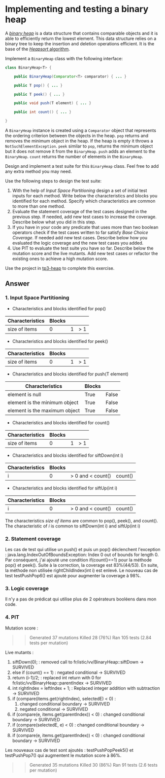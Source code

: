 # Implementing and testing a binary heap

A [*binary heap*](https://en.wikipedia.org/wiki/Binary_heap) is a data structure that contains comparable objects and it is able to efficiently return the lowest element.
This data structure relies on a binary tree to keep the insertion and deletion operations efficient. It is the base of the [*Heapsort* algorithm](https://en.wikipedia.org/wiki/Heapsort).

Implement a `BinaryHeap` class with the following interface:

```java
class BinaryHeap<T> {

    public BinaryHeap(Comparator<T> comparator) { ... }

    public T pop() { ... }

    public T peek() { ... }

    public void push(T element) { ... }

    public int count() { ... }

}
```

A `BinaryHeap` instance is created using a `Comparator` object that represents the ordering criterion between the objects in the heap.
`pop` returns and removes the minimum object in the heap. If the heap is empty it throws a `NotSuchElementException`.
`peek` similar to `pop`, returns the minimum object but it does not remove it from the `BinaryHeap`.
`push` adds an element to the `BinaryHeap`.
`count` returns the number of elements in the `BinaryHeap`.

Design and implement a test suite for this `BinaryHeap` class.
Feel free to add any extra method you may need.

Use the following steps to design the test suite:

1. With the help of *Input Space Partitioning* design a set of initial test inputs for each method. Write below the characteristics and blocks you identified for each method. Specify which characteristics are common to more than one method.
2. Evaluate the statement coverage of the test cases designed in the previous step. If needed, add new test cases to increase the coverage. Describe below what you did in this step.
3. If you have in your code any predicate that uses more than two boolean operators check if the test cases written to far satisfy *Base Choice Coverage*. If needed add new test cases. Describe below how you evaluated the logic coverage and the new test cases you added.
4. Use PIT to evaluate the test suite you have so far. Describe below the mutation score and the live mutants. Add new test cases or refactor the existing ones to achieve a high mutation score.

Use the project in [tp3-heap](../code/tp3-heap) to complete this exercise.

## Answer


### 1. Input Space Partitioning

- Characteristics and blocks identified for pop()

|Characteristics  |  Blocks  |   |  |
|---|---|---|---|
| size of items    | 0 | 1 |  &gt; 1 | 

- Characteristics and blocks identified for peek()

|Characteristics  |  Blocks  |   |  |
|---|---|---|---|
| size of items    | 0 | 1 |  &gt; 1 | 

- Characteristics and blocks identified for push(T element)

|Characteristics  |  Blocks  |   | 
|---|---|---|
| element is null  | True | False |  
| element is the minimum object   | True | False |  
| element is the maximum object   | True | False | 

- Characteristics and blocks identified for count()

|Characteristics  |  Blocks  |   |  |
|---|---|---|---|
| size of items    | 0 | 1 |  &gt; 1 | 

- Characteristics and blocks identified for siftDown(int i)

|Characteristics  |  Blocks  |   |  |
|---|---|---|---|
| i  | 0 | &gt; 0 and &lt; count() |  count()|

- Characteristics and blocks identified for siftUp(int i)

|Characteristics  |  Blocks  |   |  |
|---|---|---|---|
| i  | 0 | &gt; 0 and &lt; count() |  count() |

The characteristics *size of items* are common to pop(), peek(), and count().
The characteristic of *i* is common to siftDown(int i) and siftUp(int i)

### 2. Statement coverage
Les cas de test qui utilise un push() et puis un pop() déclenchent l'exception :
java.lang.IndexOutOfBoundsException: Index 0 out of bounds for length 0.
Par conséquent, j'ai ajouté une condition if(count()==1) pour la méthode pop() et peek().
Suite à la correction, la coverage est 83%(44/53).
En suite, la méthode non utilisée rightChildIndex(int i) est enlevé. 
Le nouveau cas de test testPushPop6() est ajouté pour augmenter la coverage à 98%.

### 3. Logic coverage
Il n'y a pas de prédicat qui utilise plus de 2 opérateurs booléens dans mon code.

### 4. PIT
Mutation score :
>> Generated 37 mutations Killed 28 (76%)
>> Ran 105 tests (2.84 tests per mutation)

Live mutants :
1. siftDown(0); : removed call to fr/istic/vv/BinaryHeap::siftDown → SURVIVED
2. else if (count() == 1) : negated conditional → SURVIVED
3. return (i-1)/2; : replaced int return with 0 for fr/istic/vv/BinaryHeap::parentIndex → SURVIVED
4. int rightIndex = leftIndex + 1; : Replaced integer addition with subtraction → SURVIVED
5. if (compare(items.get(rightIndex), selectedE) < 0) : 
   1. changed conditional boundary → SURVIVED
   2. negated conditional → SURVIVED
6. if (compare(e, items.get(parentIndex)) < 0) : changed conditional boundary → SURVIVED
7. if (compare(selectedE, e) < 0) : changed conditional boundary → SURVIVED
8. if (compare(e, items.get(parentIndex)) < 0) : changed conditional boundary → SURVIVED

Les nouveaux cas de test sont ajoutés : testPushPopPeek5() et testPushPop7() qui augmentent le mutation score à 86%.
>> Generated 35 mutations Killed 30 (86%)
>> Ran 91 tests (2.6 tests per mutation)
